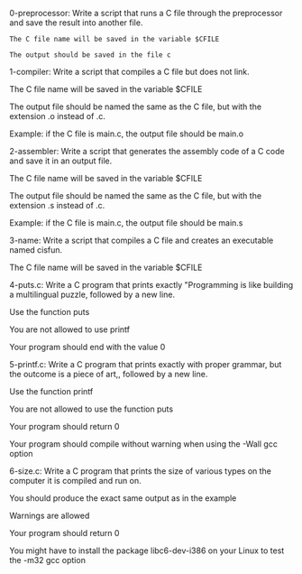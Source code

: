 0-preprocessor: Write a script that runs a C file through the preprocessor and save the result into another file.

	The C file name will be saved in the variable $CFILE

	The output should be saved in the file c

1-compiler: Write a script that compiles a C file but does not link.



The C file name will be saved in the variable $CFILE

The output file should be named the same as the C file, but with the extension .o instead of .c.

Example: if the C file is main.c, the output file should be main.o



2-assembler: Write a script that generates the assembly code of a C code and save it in an output file.



The C file name will be saved in the variable $CFILE

The output file should be named the same as the C file, but with the extension .s instead of .c.

Example: if the C file is main.c, the output file should be main.s



3-name: Write a script that compiles a C file and creates an executable named cisfun.



The C file name will be saved in the variable $CFILE



4-puts.c: Write a C program that prints exactly "Programming is like building a multilingual puzzle, followed by a new line.



Use the function puts

You are not allowed to use printf

Your program should end with the value 0



5-printf.c: Write a C program that prints exactly with proper grammar, but the outcome is a piece of art,, followed by a new line.



Use the function printf

You are not allowed to use the function puts

Your program should return 0

Your program should compile without warning when using the -Wall gcc option



6-size.c: Write a C program that prints the size of various types on the computer it is compiled and run on.



You should produce the exact same output as in the example

Warnings are allowed

Your program should return 0

You might have to install the package libc6-dev-i386 on your Linux to test the -m32 gcc option
